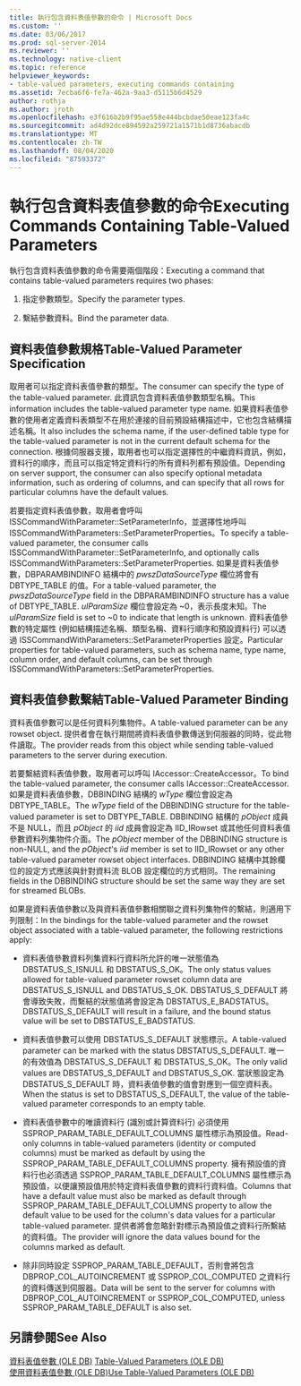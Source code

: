 ```yaml
---
title: 執行包含資料表值參數的命令 | Microsoft Docs
ms.custom: ''
ms.date: 03/06/2017
ms.prod: sql-server-2014
ms.reviewer: ''
ms.technology: native-client
ms.topic: reference
helpviewer_keywords:
- table-valued parameters, executing commands containing
ms.assetid: 7ecba6f6-fe7a-462a-9aa3-d5115b6d4529
author: rothja
ms.author: jroth
ms.openlocfilehash: e3f616b2b9f95ae558e444bcbdae50eae123fa4c
ms.sourcegitcommit: ad4d92dce894592a259721a1571b1d8736abacdb
ms.translationtype: MT
ms.contentlocale: zh-TW
ms.lasthandoff: 08/04/2020
ms.locfileid: "87593372"
---
```

# <a name="executing-commands-containing-table-valued-parameters"></a><span data-ttu-id="55097-102">執行包含資料表值參數的命令</span><span class="sxs-lookup"><span data-stu-id="55097-102">Executing Commands Containing Table-Valued Parameters</span></span>
  <span data-ttu-id="55097-103">執行包含資料表值參數的命令需要兩個階段：</span><span class="sxs-lookup"><span data-stu-id="55097-103">Executing a command that contains table-valued parameters requires two phases:</span></span>  
  
1.  <span data-ttu-id="55097-104">指定參數類型。</span><span class="sxs-lookup"><span data-stu-id="55097-104">Specify the parameter types.</span></span>  
  
2.  <span data-ttu-id="55097-105">繫結參數資料。</span><span class="sxs-lookup"><span data-stu-id="55097-105">Bind the parameter data.</span></span>  
  
## <a name="table-valued-parameter-specification"></a><span data-ttu-id="55097-106">資料表值參數規格</span><span class="sxs-lookup"><span data-stu-id="55097-106">Table-Valued Parameter Specification</span></span>  
 <span data-ttu-id="55097-107">取用者可以指定資料表值參數的類型。</span><span class="sxs-lookup"><span data-stu-id="55097-107">The consumer can specify the type of the table-valued parameter.</span></span> <span data-ttu-id="55097-108">此資訊包含資料表值參數類型名稱。</span><span class="sxs-lookup"><span data-stu-id="55097-108">This information includes the table-valued parameter type name.</span></span> <span data-ttu-id="55097-109">如果資料表值參數的使用者定義資料表類型不在用於連接的目前預設結構描述中，它也包含結構描述名稱。</span><span class="sxs-lookup"><span data-stu-id="55097-109">It also includes the schema name, if the user-defined table type for the table-valued parameter is not in the current default schema for the connection.</span></span> <span data-ttu-id="55097-110">根據伺服器支援，取用者也可以指定選擇性的中繼資料資訊，例如，資料行的順序，而且可以指定特定資料行的所有資料列都有預設值。</span><span class="sxs-lookup"><span data-stu-id="55097-110">Depending on server support, the consumer can also specify optional metadata information, such as ordering of columns, and can specify that all rows for particular columns have the default values.</span></span>  
  
 <span data-ttu-id="55097-111">若要指定資料表值參數，取用者會呼叫 ISSCommandWithParameter::SetParameterInfo，並選擇性地呼叫 ISSCommandWithParameters::SetParameterProperties。</span><span class="sxs-lookup"><span data-stu-id="55097-111">To specify a table-valued parameter, the consumer calls ISSCommandWithParameter::SetParameterInfo, and optionally calls ISSCommandWithParameters::SetParameterProperties.</span></span> <span data-ttu-id="55097-112">如果是資料表值參數，DBPARAMBINDINFO 結構中的 *pwszDataSourceType* 欄位將會有 DBTYPE_TABLE 的值。</span><span class="sxs-lookup"><span data-stu-id="55097-112">For a table-valued parameter, the *pwszDataSourceType* field in the DBPARAMBINDINFO structure has a value of DBTYPE_TABLE.</span></span> <span data-ttu-id="55097-113">*ulParamSize* 欄位會設定為 ~0，表示長度未知。</span><span class="sxs-lookup"><span data-stu-id="55097-113">The *ulParamSize* field is set to ~0 to indicate that length is unknown.</span></span> <span data-ttu-id="55097-114">資料表值參數的特定屬性 (例如結構描述名稱、類型名稱、資料行順序和預設資料行) 可以透過 ISSCommandWithParameters::SetParameterProperties 設定。</span><span class="sxs-lookup"><span data-stu-id="55097-114">Particular properties for table-valued parameters, such as schema name, type name, column order, and default columns, can be set through ISSCommandWithParameters::SetParameterProperties.</span></span>  
  
## <a name="table-valued-parameter-binding"></a><span data-ttu-id="55097-115">資料表值參數繫結</span><span class="sxs-lookup"><span data-stu-id="55097-115">Table-Valued Parameter Binding</span></span>  
 <span data-ttu-id="55097-116">資料表值參數可以是任何資料列集物件。</span><span class="sxs-lookup"><span data-stu-id="55097-116">A table-valued parameter can be any rowset object.</span></span> <span data-ttu-id="55097-117">提供者會在執行期間將資料表值參數傳送到伺服器的同時，從此物件讀取。</span><span class="sxs-lookup"><span data-stu-id="55097-117">The provider reads from this object while sending table-valued parameters to the server during execution.</span></span>  
  
 <span data-ttu-id="55097-118">若要繫結資料表值參數，取用者可以呼叫 IAccessor::CreateAccessor。</span><span class="sxs-lookup"><span data-stu-id="55097-118">To bind the table-valued parameter, the consumer calls IAccessor::CreateAccessor.</span></span> <span data-ttu-id="55097-119">如果是資料表值參數，DBBINDING 結構的 *wType* 欄位會設定為 DBTYPE_TABLE。</span><span class="sxs-lookup"><span data-stu-id="55097-119">The *wType* field of the DBBINDING structure for the table-valued parameter is set to DBTYPE_TABLE.</span></span> <span data-ttu-id="55097-120">DBBINDING 結構的 *pObject* 成員不是 NULL，而且 *pObject* 的 *iid* 成員會設定為 IID_IRowset 或其他任何資料表值參數資料列集物件介面。</span><span class="sxs-lookup"><span data-stu-id="55097-120">The *pObject* member of the DBBINDING structure is non-NULL, and the *pObject*'s *iid* member is set to IID_IRowset or any other table-valued parameter rowset object interfaces.</span></span> <span data-ttu-id="55097-121">DBBINDING 結構中其餘欄位的設定方式應該與針對資料流 BLOB 設定欄位的方式相同。</span><span class="sxs-lookup"><span data-stu-id="55097-121">The remaining fields in the DBBINDING structure should be set the same way they are set for streamed BLOBs.</span></span>  
  
 <span data-ttu-id="55097-122">如果是資料表值參數以及與資料表值參數相關聯之資料列集物件的繫結，則適用下列限制：</span><span class="sxs-lookup"><span data-stu-id="55097-122">In the bindings for the table-valued parameter and the rowset object associated with a table-valued parameter, the following restrictions apply:</span></span>  
  
-   <span data-ttu-id="55097-123">資料表值參數資料列集資料行資料所允許的唯一狀態值為 DBSTATUS_S_ISNULL 和 DBSTATUS_S_OK。</span><span class="sxs-lookup"><span data-stu-id="55097-123">The only status values allowed for table-valued parameter rowset column data are DBSTATUS_S_ISNULL and DBSTATUS_S_OK.</span></span> <span data-ttu-id="55097-124">DBSTATUS_S_DEFAULT 將會導致失敗，而繫結的狀態值將會設定為 DBSTATUS_E_BADSTATUS。</span><span class="sxs-lookup"><span data-stu-id="55097-124">DBSTATUS_S_DEFAULT will result in a failure, and the bound status value will be set to DBSTATUS_E_BADSTATUS.</span></span>  
  
-   <span data-ttu-id="55097-125">資料表值參數可以使用 DBSTATUS_S_DEFAULT 狀態標示。</span><span class="sxs-lookup"><span data-stu-id="55097-125">A table-valued parameter can be marked with the status DBSTATUS_S_DEFAULT.</span></span> <span data-ttu-id="55097-126">唯一的有效值為 DBSTATUS_S_DEFAULT 和 DBSTATUS_S_OK。</span><span class="sxs-lookup"><span data-stu-id="55097-126">The only valid values are DBSTATUS_S_DEFAULT and DBSTATUS_S_OK.</span></span> <span data-ttu-id="55097-127">當狀態設定為 DBSTATUS_S_DEFAULT 時，資料表值參數的值會對應到一個空資料表。</span><span class="sxs-lookup"><span data-stu-id="55097-127">When the status is set to DBSTATUS_S_DEFAULT, the value of the table-valued parameter corresponds to an empty table.</span></span>  
  
-   <span data-ttu-id="55097-128">資料表值參數中的唯讀資料行 (識別或計算資料行) 必須使用 SSPROP_PARAM_TABLE_DEFAULT_COLUMNS 屬性標示為預設值。</span><span class="sxs-lookup"><span data-stu-id="55097-128">Read-only columns in table-valued parameters (identity or computed columns) must be marked as default by using the SSPROP_PARAM_TABLE_DEFAULT_COLUMNS property.</span></span> <span data-ttu-id="55097-129">擁有預設值的資料行也必須透過 SSPROP_PARAM_TABLE_DEFAULT_COLUMNS 屬性標示為預設值，以便讓預設值用於特定資料表值參數的資料行資料值。</span><span class="sxs-lookup"><span data-stu-id="55097-129">Columns that have a default value must also be marked as default through SSPROP_PARAM_TABLE_DEFAULT_COLUMNS property to allow the default value to be used for the column's data values for a particular table-valued parameter.</span></span> <span data-ttu-id="55097-130">提供者將會忽略針對標示為預設值之資料行所繫結的資料值。</span><span class="sxs-lookup"><span data-stu-id="55097-130">The provider will ignore the data values bound for the columns marked as default.</span></span>  
  
-   <span data-ttu-id="55097-131">除非同時設定 SSPROP_PARAM_TABLE_DEFAULT，否則會將包含 DBPROP_COL_AUTOINCREMENT 或 SSPROP_COL_COMPUTED 之資料行的資料傳送到伺服器。</span><span class="sxs-lookup"><span data-stu-id="55097-131">Data will be sent to the server for columns with DBPROP_COL_AUTOINCREMENT or SSPROP_COL_COMPUTED, unless SSPROP_PARAM_TABLE_DEFAULT is also set.</span></span>  
  
## <a name="see-also"></a><span data-ttu-id="55097-132">另請參閱</span><span class="sxs-lookup"><span data-stu-id="55097-132">See Also</span></span>  
 <span data-ttu-id="55097-133">[資料表值參數 &#40;OLE DB&#41;](table-valued-parameters-ole-db.md) </span><span class="sxs-lookup"><span data-stu-id="55097-133">[Table-Valued Parameters &#40;OLE DB&#41;](table-valued-parameters-ole-db.md) </span></span>  
 [<span data-ttu-id="55097-134">使用資料表值參數 &#40;OLE DB&#41;</span><span class="sxs-lookup"><span data-stu-id="55097-134">Use Table-Valued Parameters &#40;OLE DB&#41;</span></span>](../native-client-ole-db-how-to/use-table-valued-parameters-ole-db.md)  
  
  
